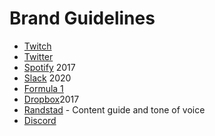 # Brand Guidelines

- [Twitch](https://cdn.shopify.com/s/files/1/0565/3423/7349/files/Twitch_Guidelines.pdf?v=1630653198)
- [Twitter](https://cdn.shopify.com/s/files/1/0565/3423/7349/files/twitter-brand-guidelines.pdf?v=1630651779)
- [Spotify](https://beta.developer.spotify.com/assets/branding-guidelines/spotify-logo-color-guidelines.pdf) 2017
- [Slack](https://a.slack-edge.com/a29fb/marketing/img/media-kit/Slack-Brand-Guidelines.pdf) 2020
- [Formula 1](https://ajansara.com/wp-content/uploads/F1-Master-Marka-rehberi.pdf)
- [Dropbox](https://s3.amazonaws.com/arena-attachments/2578621/b56e5c76f2f8f3254a0c41c1221f8ef5.pdf?1534796623)2017
- [Randstad](https://cdn2.hubspot.net/hubfs/1866346/Randstad%20RiseSmart/Assets/Randstad%20Content%20Guide%20(ENG)%20V1.pdf) - Content guide and  tone of voice
- [Discord](https://ajansara.com/wp-content/uploads/Discord%20Brand%20Guide%202021%20marka%20rehberi.pdf)
